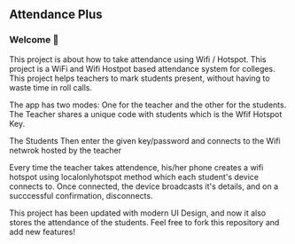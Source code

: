 ## Attendance Plus

### **Welcome 👋**
This project is about how to take attendance using Wifi / Hotspot. This project is a WiFi and Wifi Hostpot based attendance system for colleges. This project helps teachers to mark students present, without having to waste time in roll calls.

The app has two modes: One for the teacher and the other for the students. The Teacher shares a unique code with students which is the Wfif Hotspot Key.

The Students Then enter the given key/password and connects to the Wifi netwrok hosted by the teacher

Every time the teacher takes attendence, his/her phone creates a wifi hotspot using localonlyhotspot method which each student's device connects to. Once connected, the device broadcasts it's details, and on a succcessful confirmation, disconnects.

This project has been updated with modern UI Design, and now it also stores the attendance of the students. Feel free to fork this repository and add new features!
